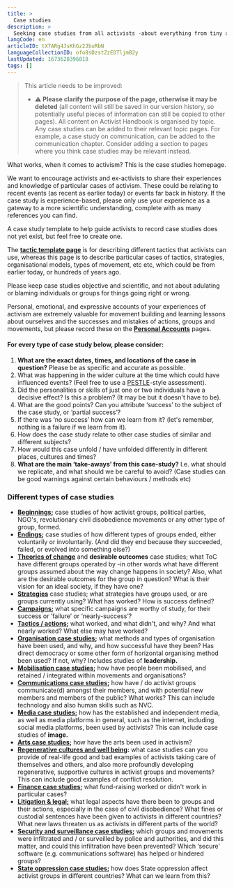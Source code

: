 ```yaml
---
title: >
  Case studies
description: >
  Seeking case studies from all activists -about everything from tiny actions to huge movements!
langCode: en
articleID: tX7ARg4JsKhGz2JbuRbN
languageCollectionID: ofo8sDzstZzEDTljmB2y
lastUpdated: 1673628396818
tags: []
---
```


> This article needs to be improved:
> 
> -   **⚠️ Please clarify the purpose of the page, otherwise it may be deleted** (all content will still be saved in our version history, so potentially useful pieces of information can still be copied to other pages). All content on Activist Handbook is organised by topic. Any case studies can be added to their relevant topic pages. For example, a case study on communication, can be added to the communication chapter. Consider adding a section to pages where you think case studies may be relevant instead.

What works, when it comes to activism? This is the case studies homepage.

We want to encourage activists and ex-activists to share their experiences and knowledge of particular cases of activism. These could be relating to recent events (as recent as earlier today) or events far back in history. If the case study is experience-based, please only use your experience as a gateway to a more scientific understanding, complete with as many references you can find.

A case study template to help guide activists to record case studies does not yet exist, but feel free to create one.

The [**tactic template page**](/template/tactic) is for describing different tactics that activists can use, whereas this page is to describe particular cases of tactics, strategies, organisational models, types of movement, etc etc, which could be from earlier today, or hundreds of years ago.

Please keep case studies objective and scientific, and not about adulating or blaming individuals or groups for things going right or wrong.

Personal, emotional, and expressive accounts of your experiences of activism are extremely valuable for movement building and learning lessons about ourselves and the successes and mistakes of actions, groups and movements, but please record these on the [**Personal Accounts**](/wellbeing/personal-accounts) pages.

#### For every type of case study below, please consider:

1.  **What are the exact dates, times, and locations of the case in question?** Please be as specific and accurate as possible.
2.  What was happening in the wider culture at the time which could have influenced events? (Feel free to use a [PESTLE](/strategy/intel/PESTLE)\-style assessment).
3.  Did the personalities or skills of just one or two individuals have a decisive effect? Is this a problem? (It may be but it doesn't have to be).
4.  What are the good points? Can you attribute ‘success’ to the subject of the case study, or ‘partial success’?
5.  If there was ‘no success’ how can we learn from it? (let's remember, nothing is a failure if we learn from it).
6.  How does the case study relate to other case studies of similar and different subjects?
7.  How would this case unfold / have unfolded differently in different places, cultures and times?
8.  **What are the main ‘take-aways’ from this case-study?** I.e. what should we replicate, and what should we be careful to avoid? (Case studies can be good warnings against certain behaviours / methods etc)

### Different types of case studies

-   [**Beginnings**](beginnings)**;** case studies of how activist groups, political parties, NGO's, revolutionary civil disobedience movements or any other type of group, formed.
-   [**Endings**](endings)**;** case studies of how different types of groups ended, either voluntarily or involuntarily. (And did they end because they succeeded, failed, or evolved into something else?)
-   [**Theories of change**](ToC-outcomes) and **desirable outcomes** case studies; what ToC have different groups operated by -in other words what have different groups assumed about the way change happens in society? Also, what are the desirable outcomes for the group in question? What is their vision for an ideal society, if they have one?
-   [**Strategies**](strategies-case-studies) case studies; what strategies have groups used, or are groups currently using? What has worked? How is success defined?
-   [**Campaigns**](campaigns-case-studies)**;** what specific campaigns are worthy of study, for their success or ‘failure’ or ‘nearly-success’?
-   [**Tactics / actions**](tactics-actions-case-studies)**;** what worked, and what didn't, and why? And what nearly worked? What else may have worked?
-   [**Organisation case studies**](organisation-case-studies)**;** what methods and types of organisation have been used, and why, and how successful have they been? Has direct democracy or some other form of horizontal organising method been used? If not, why? Includes studies of **leadership.**
-   [**Mobilisation case studies**](mobilisation-case-studies)**;** how have people been mobilised, and retained / integrated within movements and organisations?
-   [**Communications case studies**](comms-case-studies)**;** how have / do activist groups communicate(d) amongst their members, and with potential new members and members of the public? What works? This can include technology and also human skills such as NVC.
-   [**Media case studies;**](media-case-studies) how has the established and independent media, as well as media platforms in general, such as the internet, including social media platforms, been used by activists? This can include case studies of **image.**
-   [**Arts case studies**](arts-case-studies)**;** how have the arts been used in activism?
-   [**Regenerative cultures and well being**](regen-well-being-case-studies)**:** what case studies can you provide of real-life good and bad examples of activists taking care of themselves and others, and also more profoundly developing regenerative, supportive cultures in activist groups and movements? This can include good examples of conflict resolution.
-   [**Finance case studies**](finance-case-studies)**;** what fund-raising worked or didn't work in particular cases?
-   [**Litigation & legal;**](litigation-legal-case-studies) what legal aspects have there been to groups and their actions, especially in the case of civil disobedience? What fines or custodial sentences have been given to activists in different countries? What new laws threaten us as activists in different parts of the world?
-   [**Security and surveillance case studies**](security-surveillance-case-studies)**;** which groups and movements were infiltrated and / or surveilled by police and authorities, and did this matter, and could this infiltration have been prevented? Which ‘secure’ software (e.g. communications software) has helped or hindered groups?
-   [**State oppression case studies**](state-oppression-case-studies)**;** how does State oppression affect activist groups in different countries? What can we learn from this?